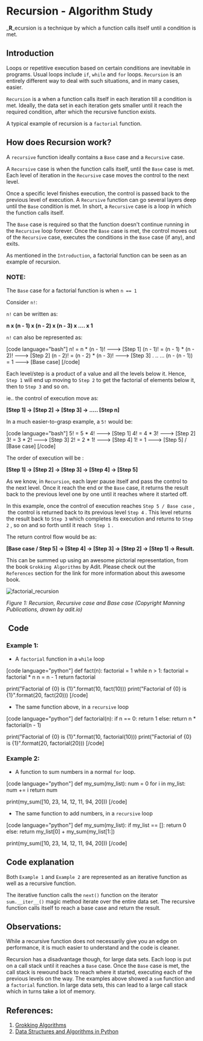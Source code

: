 # Recursion - Algorithm Study


<!--more-->

_**R**_ecursion is a technique by which a function calls itself until a condition is met.

## Introduction

Loops or repetitive execution based on certain conditions are inevitable in programs. Usual loops include `if`, `while` and `for` loops. `Recursion` is an entirely different way to deal with such situations, and in many cases, easier.

`Recursion` is a when a function calls itself in each iteration till a condition is met. Ideally, the data set in each iteration gets smaller until it reach the required condition, after which the recursive function exists.

A typical example of recursion is a `factorial` function.

## How does Recursion work?

A `recursive` function ideally contains a `Base` case and a `Recursive` case.

A `Recursive` case is when the function calls itself, until the `Base` case is met. Each level of iteration in the `Recursive` case moves the control to the next level.

Once a specific level finishes execution, the control is passed back to the previous level of execution. A `Recursive` function can go several layers deep until the `Base` condition is met. In short, a `Recursive` case is a loop in which the function calls itself.

The `Base` case is required so that the function doesn't continue running in the `Recursive` loop forever. Once the `Base` case is met, the control moves out of the `Recursive` case, executes the conditions in the `Base` case (if any), and exits.

As mentioned in the `Introduction`, a factorial function can be seen as an example of recursion.

### NOTE:

The `Base` case for a factorial function is when `n == 1`

Consider `n!`:

`n!` can be written as:

**n x (n - 1) x (n - 2) x (n - 3) x .... x 1**

`n!` can also be represented as:

[code language="bash"] n! = n * (n - 1)! ---> [Step 1] (n - 1)! = (n - 1) * (n - 2)! ---> [Step 2] (n - 2)! = (n - 2) * (n - 3)! ---> [Step 3] . .. ... (n - (n - 1)) = 1 ---> [Base case] [/code]

Each level/step is a product of a value and all the levels below it. Hence, `Step 1` will end up moving to `Step 2` to get the factorial of elements below it, then to `Step 3` and so on.

ie.. the control of execution move as:

**[Step 1] -> [Step 2] -> [Step 3] -> ..... [Step n]**

In a much easier-to-grasp example, a `5!` would be:

[code language="bash"] 5! = 5 * 4! ---> [Step 1] 4! = 4 * 3! ---> [Step 2] 3! = 3 * 2! ---> [Step 3] 2! = 2 * 1! ---> [Step 4] 1! = 1 ---> [Step 5] / [Base case] [/code]

The order of execution will be :

**[Step 1] -> [Step 2] -> [Step 3] -> [Step 4] -> [Step 5]**

As we know, in `Recursion`, each layer pause itself and pass the control to the next level. Once it reach the end or the `Base` case, it returns the result back to the previous level one by one until it reaches where it started off.

In this example, once the control of execution reaches `Step 5 / Base case` ,  the control is returned back to its previous level `Step 4` . This level returns the result back to `Step 3` which completes its execution and returns to `Step 2` , so on and so forth until it reach  `Step 1` .

The return control flow would be as:

**[Base case / Step 5] -> [Step 4] -> [Step 3] -> [Step 2] -> [Step 1] -> Result.**

This can be summed up using an awesome pictorial representation, from the book `Grokking Algorithms` by Adit. Please check out the `References` section for the link for more information about this awesome book.

![factorial_recursion](images/factorial_recursion.png)

*Figure 1: Recursion, Recursive case and Base case (Copyright Manning Publications, drawn by adit.io)*

##  Code

### Example 1:

* A `factorial` function in a `while` loop

[code language="python"] def fact(n): factorial = 1 while n > 1: factorial = factorial * n n = n - 1 return factorial

print("Factorial of {0} is {1}".format(10, fact(10))) print("Factorial of {0} is {1}".format(20, fact(20))) [/code]

* The same function above, in a `recursive` loop

[code language="python"] def factorial(n): if n == 0: return 1 else: return n * factorial(n - 1)

print("Factorial of {0} is {1}".format(10, factorial(10))) print("Factorial of {0} is {1}".format(20, factorial(20))) [/code]

### Example 2:

* A function to sum numbers in a normal `for` loop.

[code language="python"] def my_sum(my_list): num = 0 for i in my_list: num += i return num

print(my_sum([10, 23, 14, 12, 11, 94, 20])) [/code]

* The same function to add numbers, in a `recursive` loop

[code language="python"] def my_sum(my_list): if my_list == []: return 0 else: return my_list[0] + my_sum(my_list[1:])

print(my_sum([10, 23, 14, 12, 11, 94, 20])) [/code]

## Code explanation

Both `Example 1` and `Example 2` are represented as an iterative function as well as a recursive function.

The iterative function calls the `next()` function on the iterator `sum.__iter__()` magic method iterate over the entire data set. The recursive function calls itself to reach a base case and return the result.

## Observations:

While a recursive function does not necessarily give you an edge on performance, it is much easier to understand and the code is cleaner.

Recursion has a disadvantage though, for large data sets. Each loop is put on a call stack until it reaches a `Base` case. Once the `Base` case is met, the call stack is rewound back to reach where it started, executing each of the previous levels on the way. The examples above showed a `sum` function and a `factorial` function. In large data sets, this can lead to a large call stack which in turns take a lot of memory.

## References:

1. [Grokking Algorithms](http://www.amazon.in/Grokking-Algorithms-illustrated-programmers-curious/dp/1617292230/ref=sr_1_1?s=books&ie=UTF8&qid=1486811444&sr=1-1&keywords=grokking+algorithms)
2. [Data Structures and Algorithms in Python](https://www.amazon.com/Structures-Algorithms-Python-Michael-Goodrich/dp/812656217X/ref=sr_1_1?ie=UTF8&qid=1487126103&sr=8-1&keywords=data+structures+and+algorithms+in+python)

